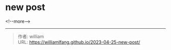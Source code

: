 # new post




&lt;!--more--&gt;



---

> 作者: william  
> URL: https://williamlfang.github.io/2023-04-25-new-post/  

